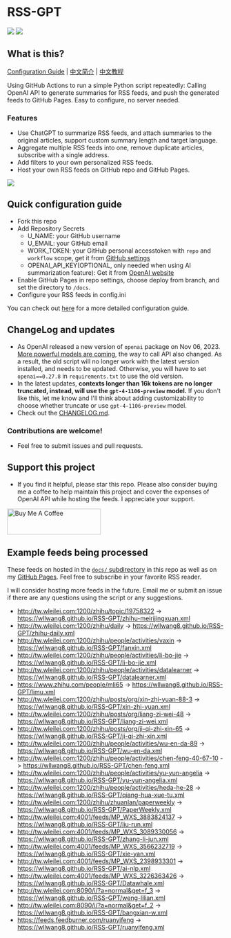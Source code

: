 # RSS-GPT

[![](https://img.shields.io/github/last-commit/yinan-c/RSS-GPT/main?label=feeds%20refreshed)](https://yinan-c.github.io/RSS-GPT/)
[![](https://img.shields.io/github/license/yinan-c/RSS-GPT)](https://github.com/yinan-c/RSS-GPT/blob/master/LICENSE)


## What is this?

[Configuration Guide](https://yinan-c.github.io/rss-gpt-manual-en.html) | [中文简介](README-zh.md) | [中文教程](https://yinan-c.github.io/rss-gpt-manual-zh.html)

Using GitHub Actions to run a simple Python script repeatedly: Calling OpenAI API to generate summaries for RSS feeds, and push the generated feeds to GitHub Pages. Easy to configure, no server needed.

### Features

- Use ChatGPT to summarize RSS feeds, and attach summaries to the original articles, support custom summary length and target language.
- Aggregate multiple RSS feeds into one, remove duplicate articles, subscribe with a single address.
- Add filters to your own personalized RSS feeds.
- Host your own RSS feeds on GitHub repo and GitHub Pages.

![](https://i.imgur.com/7darABv.jpg)

## Quick configuration guide

- Fork this repo
- Add Repository Secrets
    - U_NAME: your GitHub username
    - U_EMAIL: your GitHub email
    - WORK_TOKEN: your GitHub personal accesstoken with `repo` and `workflow` scope, get it from [GitHub settings](https://github.com/settings/tokens/new)
    - OPENAI_API_KEY(OPTIONAL, only needed when using AI summarization feature): Get it from [OpenAI website](https://platform.openai.com/account/api-keys)
- Enable GitHub Pages in repo settings, choose deploy from branch, and set the directory to `/docs`.
- Configure your RSS feeds in config.ini

You can check out [here](https://yinan-c.github.io/rss-gpt-manual-en.html) for a more detailed configuration guide.

## ChangeLog and updates

- As OpenAI released a new version of `openai` package on Nov 06, 2023.  [More powerful models are coming](https://openai.com/blog/new-models-and-developer-products-announced-at-devday), the way to call API also changed. As a result, the old script will no longer work with the latest version installed, and needs to be updated. Otherwise, you will have to set `openai==0.27.8` in `requirements.txt` to use the old version.
-  In the latest updates, **contexts longer than 16k tokens are no longer truncated, instead, will use the `gpt-4-1106-preview` model.** If you don't like this, let me know and I'll think about adding customizability to choose whether truncate or use `gpt-4-1106-preview` model.
- Check out the [CHANGELOG.md](CHANGELOG.md).

### Contributions are welcome!

- Feel free to submit issues and pull requests.

## Support this project

- If you find it helpful, please star this repo. Please also consider buying me a coffee to help maintain this project and cover the expenses of OpenAI API while hosting the feeds. I appreciate your support.

<a href="https://www.buymeacoffee.com/yinan" target="_blank"><img src="https://cdn.buymeacoffee.com/buttons/v2/default-yellow.png" alt="Buy Me A Coffee" style="height: 60px !important;width: 217px !important;" ></a>

## Example feeds being processed

These feeds on hosted in the [`docs/` subdirectory](https://github.com/yinan-c/RSS-GPT/tree/main/docs) in this repo as well as on my [GitHub Pages](https://yinan-c.github.io/RSS-GPT/). Feel free to subscribe in your favorite RSS reader.

I will consider hosting more feeds in the future. Email me or submit an issue if there are any questions using the script or any suggestions.

- http://tw.wleilei.com:1200/zhihu/topic/19758322 -> https://wllwang8.github.io/RSS-GPT/zhihu-meirijingxuan.xml
- http://tw.wleilei.com:1200/zhihu/daily -> https://wllwang8.github.io/RSS-GPT/zhihu-daily.xml
- http://tw.wleilei.com:1200/zhihu/people/activities/vaxin -> https://wllwang8.github.io/RSS-GPT/fanxin.xml
- http://tw.wleilei.com:1200/zhihu/people/activities/li-bo-jie -> https://wllwang8.github.io/RSS-GPT/li-bo-jie.xml
- http://tw.wleilei.com:1200/zhihu/people/activities/datalearner -> https://wllwang8.github.io/RSS-GPT/datalearner.xml
- https://www.zhihu.com/people/mli65 -> https://wllwang8.github.io/RSS-GPT/limu.xml
- http://tw.wleilei.com:1200/zhihu/posts/org/xin-zhi-yuan-88-3 -> https://wllwang8.github.io/RSS-GPT/xin-zhi-yuan.xml
- http://tw.wleilei.com:1200/zhihu/posts/org/liang-zi-wei-48 -> https://wllwang8.github.io/RSS-GPT/liang-zi-wei.xml
- http://tw.wleilei.com:1200/zhihu/posts/org/ji-qi-zhi-xin-65 -> https://wllwang8.github.io/RSS-GPT/ji-qi-zhi-xin.xml
- http://tw.wleilei.com:1200/zhihu/people/activities/wu-en-da-89 -> https://wllwang8.github.io/RSS-GPT/wu-en-da.xml
- http://tw.wleilei.com:1200/zhihu/people/activities/chen-feng-40-67-10 -> https://wllwang8.github.io/RSS-GPT/chen-feng.xml
- http://tw.wleilei.com:1200/zhihu/people/activities/yu-yun-angelia -> https://wllwang8.github.io/RSS-GPT/yu-yun-angelia.xml
- http://tw.wleilei.com:1200/zhihu/people/activities/heda-he-28 -> https://wllwang8.github.io/RSS-GPT/qiang-hua-xue-tu.xml
- http://tw.wleilei.com:1200/zhihu/zhuanlan/paperweekly -> https://wllwang8.github.io/RSS-GPT/PaperWeekly.xml
- http://tw.wleilei.com:4001/feeds/MP_WXS_3883824137 -> https://wllwang8.github.io/RSS-GPT/liu-run.xml
- http://tw.wleilei.com:4001/feeds/MP_WXS_3089330056 -> https://wllwang8.github.io/RSS-GPT/zhang-li-jun.xml
- http://tw.wleilei.com:4001/feeds/MP_WXS_3566232719 -> https://wllwang8.github.io/RSS-GPT/xie-yan.xml
- http://tw.wleilei.com:4001/feeds/MP_WXS_2398933301 -> https://wllwang8.github.io/RSS-GPT/ai-nlp.xml
- http://tw.wleilei.com:4001/feeds/MP_WXS_3226363426 -> https://wllwang8.github.io/RSS-GPT/Datawhale.xml
- http://tw.wleilei.com:8090/i/?a=normal&get=f_3 -> https://wllwang8.github.io/RSS-GPT/weng-lilian.xml
- http://tw.wleilei.com:8090/i/?a=normal&get=f_2 -> https://wllwang8.github.io/RSS-GPT/bangxian-w.xml
- https://feeds.feedburner.com/ruanyifeng -> https://wllwang8.github.io/RSS-GPT/ruanyifeng.xml
